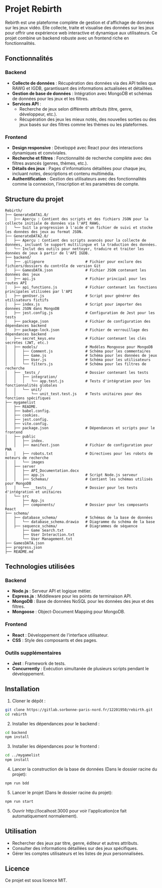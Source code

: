 # Projet Rebirth

Rebirth est une plateforme complète de gestion et d'affichage de données sur les jeux vidéo. Elle collecte, traite et visualise des données sur les jeux pour offrir une expérience web interactive et dynamique aux utilisateurs. Ce projet combine un backend robuste avec un frontend riche en fonctionnalités.

## Fonctionnalités

### Backend
- **Collecte de données** : Récupération des données via des API telles que RAWG et IGDB, garantissant des informations actualisées et détaillées.
- **Gestion de base de données** : Intégration avec MongoDB et schémas de données pour les jeux et les filtres.
- **Services API** :
  - Recherche de jeux selon différents attributs (titre, genre, développeur, etc.).
  - Récupération des jeux les mieux notés, des nouvelles sorties ou des jeux basés sur des filtres comme les thèmes ou les plateformes.
  
### Frontend
- **Design responsive** : Développé avec React pour des interactions dynamiques et conviviales.
- **Recherche et filtres** : Fonctionnalité de recherche complète avec des filtres avancés (genres, thèmes, etc.).
- **Détails des jeux** : Pages d'informations détaillées pour chaque jeu, incluant notes, descriptions et contenu multimédia.
- **Authentification** : Gestion des utilisateurs avec des fonctionnalités comme la connexion, l'inscription et les paramètres de compte.

## Structure du projet
```
Rebirth/
├── GenerateDATA1.0/      
│   ├── Aperçu : Contient des scripts et des fichiers JSON pour la collecte initiale de données via l'API RAWG.
│   └── Suit la progression à l'aide d'un fichier de suivi et stocke les données des jeux au format JSON.
├── GenerateDATA2.0/      
│   ├── Aperçu : Contient des scripts avancés pour la collecte de données, incluant le support multilingue et la traduction des données.
│   └── Inclut des outils pour nettoyer, traduire et traiter les données de jeux à partir de l'API IGDB.
├── backend/                         
│   ├── .gitignore                   # Fichier pour exclure des fichiers/dossiers du contrôle de version Git
│   ├── GamesDATA.json               # Fichier JSON contenant les données des jeux
│   ├── api.js                       # Fichier principal pour les routes API
│   ├── api_functions.js             # Fichier contenant les fonctions principales utilisées par l'API
│   ├── genUser.js                   # Script pour générer des utilisateurs fictifs
│   ├── index.js                     # Script pour importer des données JSON dans MongoDB
│   ├── jest.config.js               # Configuration de Jest pour les tests
│   ├── package.json                 # Fichier de configuration des dépendances backend
│   ├── package-lock.json            # Fichier de verrouillage des dépendances backend
│   ├── secret_keys.env              # Fichier contenant les clés secrètes (JWT, etc.)
│   ├── models/                      # Modèles Mongoose pour MongoDB
│   │   ├── Comment.js               # Schéma pour les commentaires
│   │   ├── Game.js                  # Schéma pour les données de jeux
│   │   ├── User.js                  # Schéma pour les utilisateurs
│   │   └── filters.js               # Schéma pour les filtres de recherche
│   ├── _tests_/                     # Dossier contenant les tests
│   │   ├── integration/             
│   │   │   └── app.test.js          # Tests d'intégration pour les fonctionnalités globales
│   │   └── unit/                    
│   │       └── unit_test.test.js    # Tests unitaires pour des fonctions spécifiques                
├── mygamelist
│   ├── README.
│   ├── babel.config.
│   ├── cookies.
│   ├── jest.config.
│   ├── vite.config.
│   ├── package.json                 # Dépendances et scripts pour le frontend
│   ├── public
│   │   ├── index.
│   │   ├── manifest.json            # Fichier de configuration pour PWA
│   │   ├── robots.txt               # Directives pour les robots de moteurs de recherche
│   │   └── images
│   ├── server
│   │   ├── API_Documentation.docx
│   │   ├── app.js                   # Script Node.js serveur
│   │   ├── Schemas/                 # Contient les schémas utilisés pour MongoDB
│   │   └── __tests__/               # Dossier pour les tests d'intégration et unitaires
│   └── src
│       ├── App.js
│       ├── components/              # Dossier pour les composants React
├── schema/
│   ├── database_schema/             # Schémas de la base de données
│   │   └── database_schema.drawio   # Diagramme du schéma de la base
│   ├── sequence_schema/             # Diagrammes de séquence
│       ├── Game Search.txt
│       ├── User Interaction.txt
│       └── User Management.txt
├── GamesDATA.json
├── progress.json
├── README.md
```

## Technologies utilisées

### Backend
- **Node.js** : Serveur API et logique métier.
- **Express.js** : Middleware pour les points de terminaison API.
- **MongoDB** : Base de données NoSQL pour les données des jeux et des filtres.
- **Mongoose** : Object-Document Mapping pour MongoDB.

### Frontend
- **React** : Développement de l'interface utilisateur.
- **CSS** : Style des composants et des pages.

### Outils supplémentaires
- **Jest** : Framework de tests.
- **Concurrently** : Exécution simultanée de plusieurs scripts pendant le développement.

## Installation

1. Cloner le dépôt :
```bash
git clone https://gitlab.sorbonne-paris-nord.fr/12201950/rebirth.git
cd rebirth
```

2. Installer les dépendances pour le backend :
```bash
cd backend
npm install
```

3. Installer les dépendances pour le frontend :
```bash
cd ../mygamelist
npm install
```
4. Lancer la construction de la base de données (Dans le dossier racine du projet):
```bash
npm run bdd
```

5. Lancer le projet (Dans le dossier racine du projet):
```bash
npm run start
```

5. Ouvrir http://localhost:3000 pour voir l'application(ce fait automatiquement normalement).

## Utilisation

- Rechercher des jeux par titre, genre, éditeur et autres attributs.
- Consulter des informations détaillées sur des jeux spécifiques.
- Gérer les comptes utilisateurs et les listes de jeux personnalisées.

## Licence
Ce projet est sous licence MIT. 


